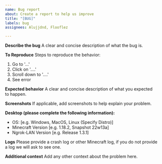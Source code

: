 ```yaml
---
name: Bug report
about: Create a report to help us improve
title: "[BUG]"
labels: bug
assignees: Alujjdnd, Flooflez

---
```


**Describe the bug**
A clear and concise description of what the bug is.

**To Reproduce**
Steps to reproduce the behavior:
1. Go to '...'
2. Click on '....'
3. Scroll down to '....'
4. See error

**Expected behavior**
A clear and concise description of what you expected to happen.

**Screenshots**
If applicable, add screenshots to help explain your problem.

**Desktop (please complete the following information):**
 - OS: [e.g. Windows, MacOS, Linux (Specify Distro)]
 - Minecraft Version [e.g. 1.18.2, Snapshot 22w13a]
 - Ngrok-LAN Version [e.g. Release 1.3.1]

**Logs**
Please provide a crash log or other Minecraft log, if you do not provide a log we will ask to see one.


**Additional context**
Add any other context about the problem here.
